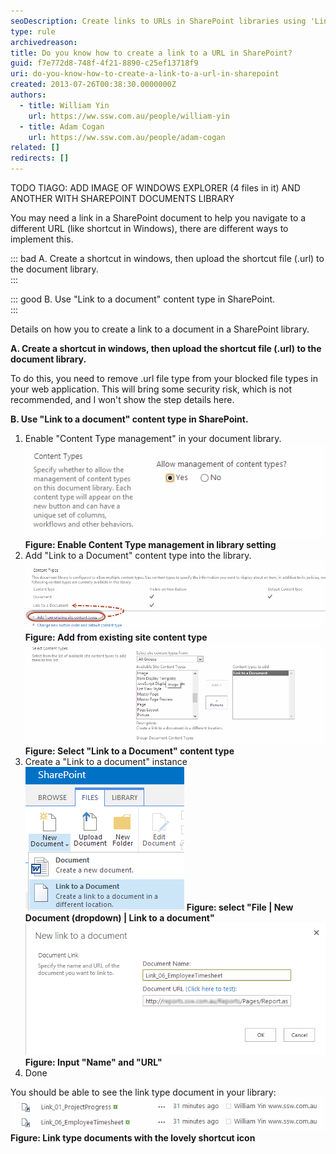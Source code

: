 ```yaml
---
seoDescription: Create links to URLs in SharePoint libraries using 'Link to a document' content type or upload shortcut files (.url), ideal for navigating to different websites and documents.
type: rule
archivedreason:
title: Do you know how to create a link to a URL in SharePoint?
guid: f7e772d8-748f-4f21-8890-c25ef13718f9
uri: do-you-know-how-to-create-a-link-to-a-url-in-sharepoint
created: 2013-07-26T00:38:30.0000000Z
authors:
  - title: William Yin
    url: https://ww.ssw.com.au/people/william-yin
  - title: Adam Cogan
    url: https://ww.ssw.com.au/people/adam-cogan
related: []
redirects: []
---
```


TODO TIAGO: ADD IMAGE OF WINDOWS EXPLORER (4 files in it) AND ANOTHER WITH SHAREPOINT DOCUMENTS LIBRARY

You may need a link in a SharePoint document to help you navigate to a different URL (like shortcut in Windows), there are different ways to implement this.

::: bad
A. Create a shortcut in windows, then upload the shortcut file (.url) to the document library.  
:::

::: good
B. Use "Link to a document" content type in SharePoint.  
:::

<!--endintro-->

Details on how you to create a link to a document in a SharePoint library.

**A. Create a shortcut in windows, then upload the shortcut file (.url) to the document library.**

To do this, you need to remove .url file type from your blocked file types in your web application. This will bring some security risk, which is not recommended, and I won't show the step details here.

**B. Use "Link to a document" content type in SharePoint.**

1. Enable "Content Type management" in your document library.
   ![](EnableContentTypeDocument.png) **Figure: Enable Content Type management in library setting**
2. Add "Link to a Document" content type into the library.
   ![](AddExistContentType.png) **Figure: Add from existing site content type** ![](SelectLinkToADocumentType.png) **Figure: Select "Link to a Document" content type**
3. Create a "Link to a document" instance
   ![](CreateLinkToADocumentInstance.png) **Figure: select "File | New Document (dropdown) | Link to a document"** ![](InputLinkUrlAndName.png) **Figure: Input "Name" and "URL"**
4. Done

You should be able to see the link type document in your library:
![](LinksTypeDocumentsWithShortcutIcon.png) **Figure: Link type documents with the lovely shortcut icon**
